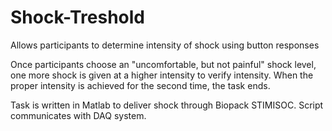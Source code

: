 # Shock-Treshold
Allows participants to determine intensity of shock using button responses

Once participants choose an "uncomfortable, but not painful" shock level, one more shock is given at a higher intensity to verify intensity.
When the proper intensity is achieved for the second time, the task ends.

Task is written in Matlab to deliver shock through Biopack STIMISOC.
Script communicates with DAQ system.
